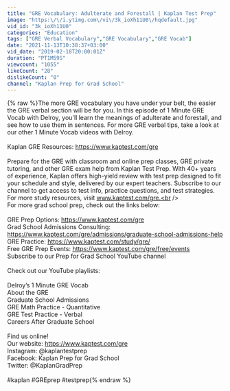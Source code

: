 ```yaml
---
title: "GRE Vocabulary: Adulterate and Forestall | Kaplan Test Prep"
image: "https:\/\/i.ytimg.com\/vi\/3k_ioXh11U0\/hqdefault.jpg"
vid_id: "3k_ioXh11U0"
categories: "Education"
tags: ["GRE Verbal Vocabulary","GRE Vocabulary","GRE Vocab"]
date: "2021-11-13T10:38:37+03:00"
vid_date: "2019-02-18T20:00:01Z"
duration: "PT1M59S"
viewcount: "1055"
likeCount: "28"
dislikeCount: "0"
channel: "Kaplan Prep for Grad School"
---
```

{% raw %}The more GRE vocabulary you have under your belt, the easier the GRE verbal section will be for you. In this episode of 1 Minute GRE Vocab with Delroy, you'll learn the meanings of adulterate and forestall, and see how to use them in sentences. For more GRE verbal tips, take a look at our other 1 Minute Vocab videos with Delroy.<br /><br />Kaplan GRE Resources: <a rel="nofollow" target="blank" href="https://www.kaptest.com/gre">https://www.kaptest.com/gre</a><br /><br />Prepare for the GRE with classroom and online prep classes, GRE private tutoring, and other GRE exam help from Kaplan Test Prep. With 40+ years of experience, Kaplan offers high-yield review with test prep designed to fit your schedule and style, delivered by our expert teachers. Subscribe to our channel to get access to test info, practice questions, and test strategies. For more study resources, visit www.kaptest.com/gre.<br /><br />For more grad school prep, check out the links below:<br /><br />GRE Prep Options: <a rel="nofollow" target="blank" href="https://www.kaptest.com/gre">https://www.kaptest.com/gre</a><br />Grad School Admissions Consulting: <a rel="nofollow" target="blank" href="https://www.kaptest.com/gre/admissions/graduate-school-admissions-help">https://www.kaptest.com/gre/admissions/graduate-school-admissions-help</a><br />GRE Practice: <a rel="nofollow" target="blank" href="https://www.kaptest.com/study/gre/">https://www.kaptest.com/study/gre/</a><br />Free GRE Prep Events: <a rel="nofollow" target="blank" href="https://www.kaptest.com/gre/free/events">https://www.kaptest.com/gre/free/events</a><br />Subscribe to our Prep for Grad School YouTube channel<br /><br />Check out our YouTube playlists:<br /><br />Delroy’s 1 Minute GRE Vocab<br />About the GRE<br />Graduate School Admissions<br />GRE Math Practice - Quantitative<br />GRE Test Practice - Verbal<br />Careers After Graduate School<br /><br />Find us online!<br />Our website: <a rel="nofollow" target="blank" href="https://www.kaptest.com/gre">https://www.kaptest.com/gre</a><br />Instagram: @kaplantestprep<br />Facebook: Kaplan Prep for Grad School<br />Twitter: @KaplanGradPrep<br /><br />#kaplan #GREprep #testprep{% endraw %}
